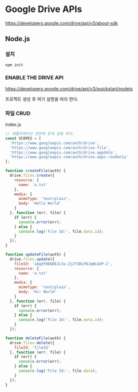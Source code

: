 # Google Drive APIs
https://developers.google.com/drive/api/v3/about-sdk

## Node.js
### 설치
```js
npm init
```

### ENABLE THE DRIVE API
https://developers.google.com/drive/api/v3/quickstart/nodejs

프로젝트 생성 후 여기 설명을 따라 한다.

### 파일 CRUD
index.js
```js
// 애플리케이션 권한에 맞게 설정 하자.
const SCOPES = [
  'https://www.googleapis.com/auth/drive',
  'https://www.googleapis.com/auth/drive.file',
  'https://www.googleapis.com/auth/drive.appdata',
  'https://www.googleapis.com/auth/drive.apps.readonly'
];

function createFile(auth) {
  drive.files.create({
    resource: {
      name: 'a.txt'
    },
    media: {
      mimeType: 'text/plain',
      body: 'Hello World'
    }
  }, function (err, file) {
    if (err) {
      console.error(err);
    } else {
      console.log('File Id:', file.data.id);
    }
  });
}

function updateFile(auth) {
  drive.files.update({
    fileId: '1Agdf08QDEJLSo-Zj2Y3DLPAJqWLGkP-2',
    resource: {
      name: 'a.txt'
    },
    media: {
      mimeType: 'text/plain',
      body: 'Hi! World'
    }
  }, function (err, file) {
    if (err) {
      console.error(err);
    } else {
      console.log('File Id:', file.data.id);
    }
  });

function deleteFile(auth) {
  drive.files.delete({
    fileId: 'fileId'
  }, function (err, file) {
    if (err) {
      console.error(err);
    } else {
      console.log('File Id:', file.data);
    }
  });
}

```
